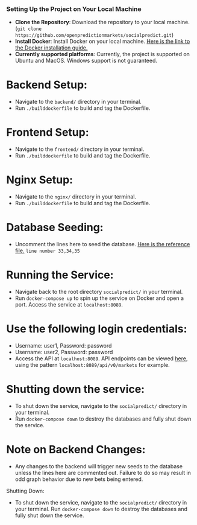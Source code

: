 ### Setting Up the Project on Your Local Machine

- **Clone the Repository**: Download the repository to your local machine. (`git clone https://github.com/openpredictionmarkets/socialpredict.git`)
- **Install Docker**: Install Docker on your local machine. [Here is the link to the Docker installation guide.](https://docs.docker.com/get-docker/)
- **Currently supported platforms**: Currently, the project is supported on Ubuntu and MacOS. Windows support is not guaranteed.

# Backend Setup:

- Navigate to the `backend/` directory in your terminal.
- Run `./builddockerfile` to build and tag the Dockerfile.

# Frontend Setup:

- Navigate to the `frontend/` directory in your terminal.
- Run `./builddockerfile` to build and tag the Dockerfile.

# Nginx Setup:

- Navigate to the `nginx/` directory in your terminal.
- Run `./builddockerfile` to build and tag the Dockerfile.

# Database Seeding:

- Uncomment the lines here to seed the database. [Here is the reference file.](https://github.com/openpredictionmarkets/socialpredict/blob/c52ad85ee20cc2ab347598db543fb29ad05c45d9/backend/main.go#L32) `line number 33,34,35`

# Running the Service:

- Navigate back to the root directory `socialpredict/` in your terminal.
- Run `docker-compose up` to spin up the service on Docker and open a port. Access the service at `localhost:8089`.

# Use the following login credentials:

- Username: user1, Password: password
- Username: user2, Password: password
- Access the API at `localhost:8089`. API endpoints can be viewed [here](localhost:8089/api/v0/markets), using the pattern `localhost:8089/api/v0/markets` for example.

# Shutting down the service:

- To shut down the service, navigate to the `socialpredict/` directory in your terminal.
- Run `docker-compose down` to destroy the databases and fully shut down the service.

# Note on Backend Changes:

- Any changes to the backend will trigger new seeds to the database unless the lines here are commented out. Failure to do so may result in odd graph behavior due to new bets being entered.

Shutting Down:

- To shut down the service, navigate to the `socialpredict/` directory in your terminal.
  Run `docker-compose down` to destroy the databases and fully shut down the service.

